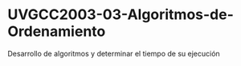 # UVGCC2003-03-Algoritmos-de-Ordenamiento
Desarrollo de algoritmos y determinar el tiempo de su ejecución

